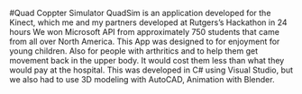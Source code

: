#Quad Coppter Simulator
QuadSim is an application developed for the Kinect, which me and my partners developed at Rutgers’s Hackathon in 24 hours We won Microsoft API from approximately 750 students that came from all over North America. This App was designed to for enjoyment for young children. Also for people with arthritics and to help them get movement back in the upper body. It would cost them less than what they would pay at the hospital. This was developed in C# using Visual Studio, but we also had to use 3D modeling with AutoCAD, Animation with Blender.
